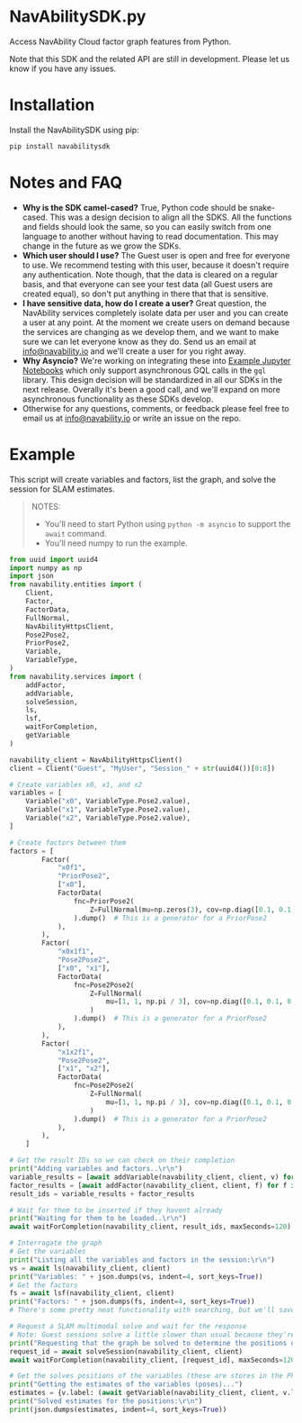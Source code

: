 # NavAbilitySDK.py
Access NavAbility Cloud factor graph features from Python.

Note that this SDK and the related API are still in development. Please let us know if you have any issues.

# Installation

Install the NavAbilitySDK using pip:

```bash
pip install navabilitysdk
```

# Notes and FAQ

- **Why is the SDK camel-cased?** True, Python code should be snake-cased. This was a design decision to align all the SDKS. All the functions and fields should look the same, so you can easily switch from one language to another without having to read documentation. This may change in the future as we grow the SDKs.
- **Which user should I use?** The Guest user is open and free for everyone to use. We recommend testing with this user, because it doesn't require any authentication. Note though, that the data is cleared on a regular basis, and that everyone can see your test data (all Guest users are created equal), so don't put anything in there that that is sensitive.
- **I have sensitive data, how do I create a user?** Great question, the NavAbility services completely isolate data per user and you can create a user at any point. At the moment we create users on demand because the services are changing as we develop them, and we want to make sure we can let everyone know as they do. Send us an email at [info@navability.io](mailto:info@navability.io) and we'll create a user for you right away.
- **Why Asyncio?** We're working on integrating these into [Example Jupyter Notebooks](https://github.com/NavAbility/BinderNotebooks) which only support asynchronous GQL calls in the `gql` library. This design decision will be standardized in all our SDKs in the next release. Overally it's been a good call, and we'll expand on more asynchronous functionality as these SDKs develop.  
- Otherwise for any questions, comments, or feedback please feel free to email us at [info@navability.io](mailto:info@navability.io) or write an issue on the repo.  
# Example

This script will create variables and factors, list the graph, and solve the session for SLAM estimates.

> NOTES:
> * You'll need to start Python using `python -m asyncio` to support the `await` command.
> * You'll need numpy to run the example.

```python
from uuid import uuid4
import numpy as np
import json
from navability.entities import (
    Client,
    Factor,
    FactorData,
    FullNormal,
    NavAbilityHttpsClient,
    Pose2Pose2,
    PriorPose2,
    Variable,
    VariableType,
)
from navability.services import (
    addFactor,
    addVariable,
    solveSession,
    ls,
    lsf,
    waitForCompletion,
    getVariable
)

navability_client = NavAbilityHttpsClient()
client = Client("Guest", "MyUser", "Session_" + str(uuid4())[0:8])

# Create variables x0, x1, and x2
variables = [
    Variable("x0", VariableType.Pose2.value),
    Variable("x1", VariableType.Pose2.value),
    Variable("x2", VariableType.Pose2.value),
]

# Create factors between them
factors = [
        Factor(
            "x0f1",
            "PriorPose2",
            ["x0"],
            FactorData(
                fnc=PriorPose2(
                    Z=FullNormal(mu=np.zeros(3), cov=np.diag([0.1, 0.1, 0.1]))
                ).dump()  # This is a generator for a PriorPose2
            ),
        ),
        Factor(
            "x0x1f1",
            "Pose2Pose2",
            ["x0", "x1"],
            FactorData(
                fnc=Pose2Pose2(
                    Z=FullNormal(
                        mu=[1, 1, np.pi / 3], cov=np.diag([0.1, 0.1, 0.1])
                    )
                ).dump()  # This is a generator for a PriorPose2
            ),
        ),
        Factor(
            "x1x2f1",
            "Pose2Pose2",
            ["x1", "x2"],
            FactorData(
                fnc=Pose2Pose2(
                    Z=FullNormal(
                        mu=[1, 1, np.pi / 3], cov=np.diag([0.1, 0.1, 0.1])
                    )
                ).dump()  # This is a generator for a PriorPose2
            ),
        ),
    ]

# Get the result IDs so we can check on their completion
print("Adding variables and factors..\r\n")
variable_results = [await addVariable(navability_client, client, v) for v in variables]
factor_results = [await addFactor(navability_client, client, f) for f in factors]
result_ids = variable_results + factor_results

# Wait for them to be inserted if they havent already
print("Waiting for them to be loaded..\r\n")
await waitForCompletion(navability_client, result_ids, maxSeconds=120)

# Interrogate the graph
# Get the variables
print("Listing all the variables and factors in the session:\r\n")
vs = await ls(navability_client, client)
print("Variables: " + json.dumps(vs, indent=4, sort_keys=True))
# Get the factors
fs = await lsf(navability_client, client)
print("Factors: " + json.dumps(fs, indent=4, sort_keys=True))
# There's some pretty neat functionality with searching, but we'll save that for more comprehensive tutorials

# Request a SLAM multimodal solve and wait for the response
# Note: Guest sessions solve a little slower than usual because they're using some small hardware we put down for community use. Feel free to reach out if you want faster solving.
print("Requesting that the graph be solved to determine the positions of the variables (poses)...")
request_id = await solveSession(navability_client, client)
await waitForCompletion(navability_client, [request_id], maxSeconds=120)

# Get the solves positions of the variables (these are stores in the PPEs structure)
print("Getting the estimates of the variables (poses)...")
estimates = {v.label: (await getVariable(navability_client, client, v.label)).ppes['default'].suggested for v in variables}
print("Solved estimates for the positions:\r\n")
print(json.dumps(estimates, indent=4, sort_keys=True))
```
